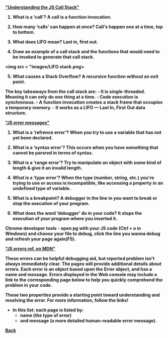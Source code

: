 <b><a href = "https://www.freecodecamp.org/news/understanding-the-javascript-call-stack-861e41ae61d4/">"Understanding the JS Call Stack"</a>

1. What is a ‘call’? A call is a function invocation.

2. How many ‘calls’ can happen at once? Call's happen one at a time, top to bottom.

3. What does LIFO mean? Last in, first out.

4. Draw an example of a call stack and the functions that would need to be invoked to generate that call stack.

<img src = "images/LIFO stack.png>

5. What causes a Stack Overflow? A recursice function without an exit point.

The key takeaways from the call stack are:
    - It is single-threaded. Meaning it can only do one thing at a time.
    - Code execution is synchronous.
    - A function invocation creates a stack frame that occupies a temporary memory.
    - It works as a LIFO — Last In, First Out data structure.

<b><a href = "https://codeburst.io/javascript-error-messages-debugging-d23f84f0ae7c">"JS error messages"</a>

1. What is a ‘refrence error’? When you try to use a variable that has not yet been declared.

2. What is a ‘syntax error’? This occurs when you have something that cannot be parsred in terms of syntax.

3. What is a ‘range error’? Try to manipulate an object with some kind of length & give it an invalid length.

4. What is a ‘type error’? When the type (number, string, etc.) you're trying to use or access is incompatible, like accessing a property in an undefined type of variable.

5. What is a breakpoint? A debugger in the line in you want to break or stop the execution of your program.

6. What does the word ‘debugger’ do in your code? It stops the execution of your program where you inserted it.

Chrome developer tools - open pg with your JS code (Ctrl + o in Windows) and choose your file to debug, click the line you wanna debug and refresh your page again(F5).

<b><a href = "https://developer.mozilla.org/en-US/docs/Web/JavaScript/Reference/Errors">"JS errors ref. on MDN"</a>

These errors can be helpful debugging aid, but reported problem isn't always immediately clear. The pages will provide additional details about errors. Each error is an object based upon the Error object, and has a name and message. Errors displayed in the Web console may include a link to the corresponding page below to help you quickly comprehend the problem in your code.

These two properties provide a starting point toward understanding and resolving the error. For more information, follow the links!

- In this list: each page is listed by:
  - name (the type of error)
  - and message (a more detailed human-readable error message).

<a href = "https://github.com/scottie-l/reading-notes/tree/main/reading-notes-301">Back</a>
